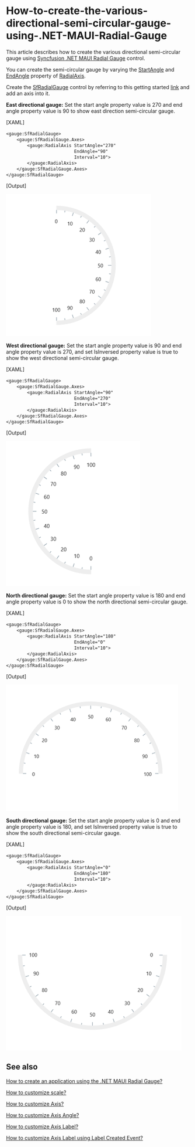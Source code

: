 # How-to-create-the-various-directional-semi-circular-gauge-using-.NET-MAUI-Radial-Gauge
This article describes how to create the various directional semi-circular gauge using [Syncfusion .NET MAUI Radial Gauge](https://www.syncfusion.com/maui-controls/maui-radial-gauge) control.

You can create the semi-circular gauge by varying the [StartAngle](https://help.syncfusion.com/cr/maui/Syncfusion.Maui.Gauges.RadialAxis.html#Syncfusion_Maui_Gauges_RadialAxis_StartAngle) and [EndAngle](https://help.syncfusion.com/cr/maui/Syncfusion.Maui.Gauges.RadialAxis.html#Syncfusion_Maui_Gauges_RadialAxis_EndAngle) property of [RadialAxis](https://help.syncfusion.com/cr/maui/Syncfusion.Maui.Gauges.RadialAxis.html).

Create the [SfRadialGauge](https://help.syncfusion.com/cr/maui/Syncfusion.Maui.Gauges.SfRadialGauge.html) control by referring to this getting started [link](https://help.syncfusion.com/maui/radialgauge/getting-started#creating-an-application-using-the-net-maui-radial-gauge) and add an axis into it.

**East directional gauge:** Set the start angle property value is 270 and end angle property value is 90 to show east direction semi-circular gauge.

[XAML]
```
<gauge:SfRadialGauge>
    <gauge:SfRadialGauge.Axes>
        <gauge:RadialAxis StartAngle="270"
                          EndAngle="90"
                          Interval="10">
        </gauge:RadialAxis>
    </gauge:SfRadialGauge.Axes>
</gauge:SfRadialGauge>
```

[Output]

![](EastDirectionalOutput.png)

**West directional gauge:** Set the start angle property value is 90 and end angle property value is 270, and set IsInversed property value is true to show the west directional semi-circular gauge.

[XAML]
```
<gauge:SfRadialGauge>
    <gauge:SfRadialGauge.Axes>
        <gauge:RadialAxis StartAngle="90"
                          EndAngle="270"
                          Interval="10">
        </gauge:RadialAxis>
    </gauge:SfRadialGauge.Axes>
</gauge:SfRadialGauge>
```

[Output]

![](WestDirectionalOutput.png)
 
**North directional gauge:** Set the start angle property value is 180 and end angle property value is 0 to show the north directional semi-circular gauge.

[XAML]
```
<gauge:SfRadialGauge>
    <gauge:SfRadialGauge.Axes>
        <gauge:RadialAxis StartAngle="180"
                          EndAngle="0"
                          Interval="10">
        </gauge:RadialAxis>
    </gauge:SfRadialGauge.Axes>
</gauge:SfRadialGauge>
```

[Output]

![](NorthDirectionalOutput.png)

**South directional gauge:** Set the start angle property value is 0 and end angle property value is 180, and set IsInversed property value is true to show the south directional semi-circular gauge.

[XAML]
```
<gauge:SfRadialGauge>
    <gauge:SfRadialGauge.Axes>
        <gauge:RadialAxis StartAngle="0"
                          EndAngle="180"
                          Interval="10">
        </gauge:RadialAxis>
    </gauge:SfRadialGauge.Axes>
</gauge:SfRadialGauge>
```

[Output]

![](SouthDirectionalOutput.png)

## See also

[How to create an application using the .NET MAUI Radial Gauge?](https://help.syncfusion.com/maui/radialgauge/getting-started#creating-an-application-using-the-net-maui-radial-gauge)

[How to customize scale?](https://help.syncfusion.com/maui/radialgauge/axes#custom-scale-range)

[How to customize Axis?](https://help.syncfusion.com/maui/radialgauge/axes#axis-customization)

[How to customize Axis Angle?](http://helpstaging.syncfusion.com:14038/maui/radial-gauge/axes#angle-customization)

[How to customize Axis Label?](https://help.syncfusion.com/maui/radialgauge/axes?cs-save-lang=1&cs-lang=csharp#axis-label-customization)

[How to customize Axis Label using Label Created Event?](https://help.syncfusion.com/maui/radialgauge/axes?cs-save-lang=1&cs-lang=csharp#labelcreated)
